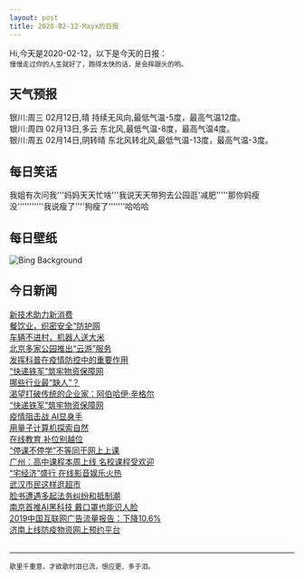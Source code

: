 ```yaml
---
layout: post
title: 2020-02-12-Mayx的日报
---
```


Hi,今天是2020-02-12，以下是今天的日报：<br><small>
慢慢走过你的人生就好了，跑得太快的话，是会摔跟头的哟。</small><!--more-->
## 天气预报
银川:周三 02月12日,晴 持续无风向,最低气温-5度，最高气温12度。<br>银川:周四 02月13日,多云 东北风,最低气温-8度，最高气温4度。<br>银川:周五 02月14日,阴转晴 东北风转北风,最低气温-13度，最高气温-3度。
## 每日笑话
我姐有次问我'''妈妈天天忙啥'''我说天天带狗去公园逛'减肥'''''那你妈瘦没'''''''''''我说瘦了''''狗瘦了'''''''哈哈哈
## 每日壁纸
![Bing Background](https://cn.bing.com/th?id=OHR.SylviaEarle_EN-US4248966328_1920x1080.jpg&rf=LaDigue_1920x1080.jpg&pid=hp "Dr. Sylvia Earle explores Australia's Great Barrier Reef in a scene from 'Mission Blue' (© Bryce Groark/AP Photo/Netflix)")
## 今日新闻

[新技术助力新消费](http://it.people.com.cn/n1/2020/0212/c1009-31583000.html)   
[餐饮业，织密安全“防护网](http://it.people.com.cn/n1/2020/0212/c1009-31582999.html)   
[车辆不进村，机器人送大米](http://it.people.com.cn/n1/2020/0212/c1009-31582998.html)   
[北京多家公园推出“云游”服务](http://it.people.com.cn/n1/2020/0212/c1009-31582990.html)   
[发挥科普在疫情防控中的重要作用](http://it.people.com.cn/n1/2020/0212/c1009-31582989.html)   
[“快递铁军”筑牢物资保障网](http://it.people.com.cn/n1/2020/0212/c1009-31582971.html)   
[哪些行业最“缺人”？](http://it.people.com.cn/n1/2020/0212/c1009-31582851.html)   
[渴望打破传统的企业家：阿伯哈伊·辛格尔](http://it.people.com.cn/n1/2020/0212/c1009-31582847.html)   
[“快递铁军”筑牢物资保障网](http://it.people.com.cn/n1/2020/0212/c1009-31582846.html)   
[疫情阻击战 AI显身手](http://it.people.com.cn/n1/2020/0212/c1009-31582845.html)   
[用量子计算机探索自然](http://it.people.com.cn/n1/2020/0212/c1009-31582830.html)   
[在线教育 补位别越位](http://it.people.com.cn/n1/2020/0212/c1009-31582822.html)   
[“停课不停学”不等同于网上上课](http://it.people.com.cn/n1/2020/0212/c1009-31582821.html)   
[广州：高中课程本周上线 名校课程受欢迎](http://it.people.com.cn/n1/2020/0212/c1009-31582773.html)   
[“宅经济”盛行 在线影音娱乐火热](http://it.people.com.cn/n1/2020/0212/c1009-31582740.html)   
[武汉市民这样逛超市](http://it.people.com.cn/n1/2020/0212/c1009-31582735.html)   
[脸书遭遇多起法务纠纷和抵制潮](http://it.people.com.cn/n1/2020/0212/c1009-31582709.html)   
[南京首推AI黑科技 戴口罩也能识人脸](http://it.people.com.cn/n1/2020/0212/c1009-31582723.html)   
[2019中国互联网广告流量报告：下降10.6%](http://it.people.com.cn/n1/2020/0212/c1009-31582726.html)   
[济南上线防疫物资网上预约平台](http://it.people.com.cn/n1/2020/0212/c1009-31582705.html)   
<br />

***

<small>歌里千重意，才欲歌时泪已流，恨应更、多于泪。</small>
